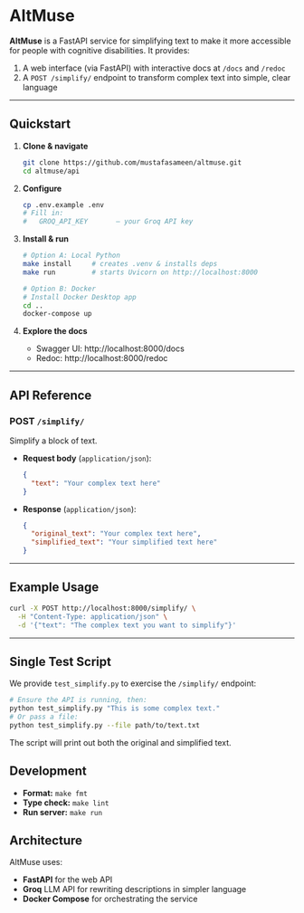 # AltMuse

**AltMuse** is a FastAPI service for simplifying text to make it more accessible for people with cognitive disabilities. It provides:

1. A web interface (via FastAPI) with interactive docs at `/docs` and `/redoc`  
2. A `POST /simplify/` endpoint to transform complex text into simple, clear language

---

## Quickstart

1. **Clone & navigate**  
   ```bash
   git clone https://github.com/mustafasameen/altmuse.git
   cd altmuse/api
   ```

2. **Configure**  
   ```bash
   cp .env.example .env
   # Fill in:
   #   GROQ_API_KEY       – your Groq API key
   ```

3. **Install & run**  
   ```bash
   # Option A: Local Python
   make install     # creates .venv & installs deps
   make run         # starts Uvicorn on http://localhost:8000

   # Option B: Docker
   # Install Docker Desktop app
   cd ..
   docker-compose up
   ```

4. **Explore the docs**  
   - Swagger UI:  http://localhost:8000/docs  
   - Redoc:       http://localhost:8000/redoc  

---

## API Reference

### POST `/simplify/`

Simplify a block of text.

- **Request body** (`application/json`):

  ```json
  {
    "text": "Your complex text here"
  }
  ```

- **Response** (`application/json`):

  ```json
  {
    "original_text": "Your complex text here",
    "simplified_text": "Your simplified text here"
  }
  ```

---

## Example Usage

```bash
curl -X POST http://localhost:8000/simplify/ \
  -H "Content-Type: application/json" \
  -d '{"text": "The complex text you want to simplify"}'
```

---

## Single Test Script

We provide `test_simplify.py` to exercise the `/simplify/` endpoint:

```bash
# Ensure the API is running, then:
python test_simplify.py "This is some complex text."
# Or pass a file:
python test_simplify.py --file path/to/text.txt
```

The script will print out both the original and simplified text.

## Development

- **Format:** `make fmt`  
- **Type check:** `make lint`  
- **Run server:** `make run`  

## Architecture

AltMuse uses:
- **FastAPI** for the web API
- **Groq** LLM API for rewriting descriptions in simpler language
- **Docker Compose** for orchestrating the service
